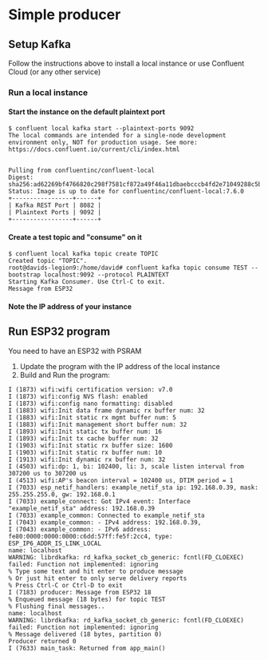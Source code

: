 # Simple producer

## Setup Kafka

Follow the instructions above to install a local instance or use Confluent Cloud (or any other service)

### Run a local instance

#### Start the instance on the default plaintext port
```
$ confluent local kafka start --plaintext-ports 9092
The local commands are intended for a single-node development environment only, NOT for production usage. See more: https://docs.confluent.io/current/cli/index.html


Pulling from confluentinc/confluent-local
Digest: sha256:ad62269bf4766820c298f7581cf872a49f46a11dbaebcccb4fd2e71049288c5b
Status: Image is up to date for confluentinc/confluent-local:7.6.0
+-----------------+------+
| Kafka REST Port | 8082 |
| Plaintext Ports | 9092 |
+-----------------+------+
```
#### Create a test topic and "consume" on it

```
$ confluent local kafka topic create TOPIC
Created topic "TOPIC".
root@davids-legion9:/home/david# confluent kafka topic consume TEST --bootstrap localhost:9092 --protocol PLAINTEXT
Starting Kafka Consumer. Use Ctrl-C to exit.
Message from ESP32
```

#### Note the IP address of your instance

## Run ESP32 program

You need to have an ESP32 with PSRAM
1) Update the program with the IP address of the local instance
2) Build and Run the program:

```
I (1873) wifi:wifi certification version: v7.0
I (1873) wifi:config NVS flash: enabled
I (1873) wifi:config nano formatting: disabled
I (1883) wifi:Init data frame dynamic rx buffer num: 32
I (1883) wifi:Init static rx mgmt buffer num: 5
I (1883) wifi:Init management short buffer num: 32
I (1893) wifi:Init static tx buffer num: 16
I (1893) wifi:Init tx cache buffer num: 32
I (1903) wifi:Init static rx buffer size: 1600
I (1903) wifi:Init static rx buffer num: 10
I (1913) wifi:Init dynamic rx buffer num: 32
I (4503) wifi:dp: 1, bi: 102400, li: 3, scale listen interval from 307200 us to 307200 us
I (4513) wifi:AP's beacon interval = 102400 us, DTIM period = 1
I (7033) esp_netif_handlers: example_netif_sta ip: 192.168.0.39, mask: 255.255.255.0, gw: 192.168.0.1
I (7033) example_connect: Got IPv4 event: Interface "example_netif_sta" address: 192.168.0.39
I (7033) example_common: Connected to example_netif_sta
I (7043) example_common: - IPv4 address: 192.168.0.39,
I (7043) example_common: - IPv6 address: fe80:0000:0000:0000:c6dd:57ff:fe5f:2cc4, type: ESP_IP6_ADDR_IS_LINK_LOCAL
name: localhost
WARNING: librdkafka: rd_kafka_socket_cb_generic: fcntl(FD_CLOEXEC) failed: Function not implemented: ignoring
% Type some text and hit enter to produce message
% Or just hit enter to only serve delivery reports
% Press Ctrl-C or Ctrl-D to exit
I (7183) producer: Message from ESP32 18
% Enqueued message (18 bytes) for topic TEST
% Flushing final messages..
name: localhost
WARNING: librdkafka: rd_kafka_socket_cb_generic: fcntl(FD_CLOEXEC) failed: Function not implemented: ignoring
% Message delivered (18 bytes, partition 0)
Producer returned 0
I (7633) main_task: Returned from app_main()
```
